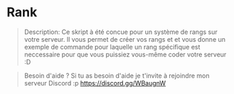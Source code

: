 # Rank

> Description:
Ce skript à été concue pour un système de rangs sur votre serveur. Il vous permet de créer vos rangs et et vous donne un exemple de commande pour laquelle un rang spécifique est neccessaire pour que vous puissiez vous-même coder votre serveur :D

> Besoin d'aide ?
Si tu as besoin d'aide je t'invite à rejoindre mon serveur Discord :p https://discord.gg/WBaugnW

